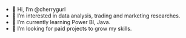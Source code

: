 - 👋 Hi, I’m @cherrygurl
- 👀 I’m interested in data analysis, trading and marketing researches.
- 🌱 I’m currently learning Power BI, Java.
- 💞️ I’m looking for paid projects to grow my skills.
